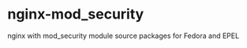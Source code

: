 nginx-mod_security
==================

nginx with mod_security module source packages for Fedora and EPEL
